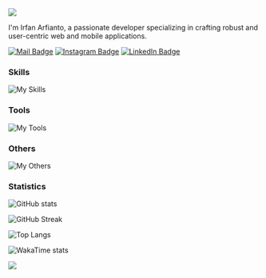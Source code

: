 <img src="https://capsule-render.vercel.app/api?type=waving&color=0:3a8296,100:091519&height=150&text=Hi,%20I'm%20Irfan%20Arfianto&fontSize=50&fontColor=61DAFB&fontAlignY=45&animation=twinkling&desc=A%20Web%20and%20Mobile%20%20Developer&descSize=30&descAlignY=85&section=header" />

I'm Irfan Arfianto, a passionate developer specializing in crafting robust and user-centric web and mobile applications.

[![Mail Badge](https://img.shields.io/badge/-irfanarfianto92@gmail.com-dc2626?style=flat&labelColor=dc2626&logo=gmail&logoColor=white)](mailto:irfanarfianto92@gmail.com)
[![Instagram Badge](https://img.shields.io/badge/-irfanarfiantoo-c026d3?style=flat&labelColor=c026d3&logo=instagram&logoColor=white)](https://instagram.com/irfanarfiantoo)
[![LinkedIn Badge](https://img.shields.io/badge/-irfanarfianto11-0284c7?style=flat&labelColor=0284c7&logo=linkedin&logoColor=white)](https://www.linkedin.com/in/irfanarfianto11/)

### Skills

![My Skills](https://skillicons.dev/icons?perline=12&i=php,laravel,javascript,flutter,webpack,tailwind,mysql,postgres,supabase,firebase)

### Tools

![My Tools](https://skillicons.dev/icons?i=vscode,androidstudio,postman,git,npm,yarn,composer,github,netlify,vercel)

### Others

![My Others](https://skillicons.dev/icons?i=npm,yarn,composer,github,netlify,vercel,stackoverflow)

### Statistics

![GitHub stats](https://github-readme-stats.vercel.app/api?username=irfanarfianto&theme=react&show_icons=true&)

![GitHub Streak](https://github-readme-streak-stats.herokuapp.com?user=irfanarfianto&theme=react&card_width=470)

![Top Langs](https://github-readme-stats.vercel.app/api/top-langs/?username=irfanarfianto&card_width=495&langs_count=7&layout=compact&theme=react)

![WakaTime stats](https://github-readme-stats.vercel.app/api/wakatime?username=@irfanarfianto&langs_count=7&layout=compact&theme=react)

<img src="https://capsule-render.vercel.app/api?type=waving&color=0:4daec8,100:091519&height=100&section=footer" />
